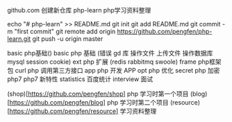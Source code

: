 github.com 创建新仓库 php-learn php学习资料整理

echo "# php-learn" >> README.md
git init
git add README.md
git commit -m "first commit"
git remote add origin https://github.com/pengfen/php-learn.git
git push -u origin master

basic php基础()
basic      php 基础 (错误    gd 库    操作文件    上传文件    操作数据库 mysql    session cookie)
ext        php 扩展 (redis rabbitmq swoole)
frame      php框架包
curl       php 调用第三方接口
app        php 开发 APP
opt        php 优化
secret     php 加密
php7       php7 新特性
statistics 百度统计
interview  面试

(shop)[https://github.com/pengfen/shop]       php 学习时第一个项目
(blog)[https://github.com/pengfen/blog]       php 学习时第二个项目
(resource)[https://github.com/pengfen/resource]   学习资料整理